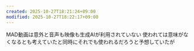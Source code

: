 ```yaml
---
created: 2025-10-27T18:21:24+09:00
modified: 2025-10-27T18:22:17+09:00
---
```


MAD動画は意外と音声も映像も生成AIが利用されていない
使われては意味がなくなるとも考えていたと同時にそれでも使われるだろうと予想していたが
